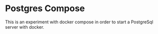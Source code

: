 # Postgres Compose

This is an experiment with docker compose in order to start a PostgreSql server with docker.

